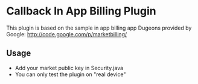 Callback In App Billing Plugin
=============

This plugin is based on the sample in app billing app Dugeons provided by Google: http://code.google.com/p/marketbilling/

Usage
-----

- Add your market public key in Security.java
- You can only test the plugin on "real device"
